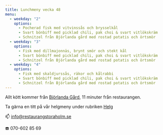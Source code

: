 ```yaml
---
title: Lunchmeny vecka 48
menu:
  - weekday: "2"
    options:
      - Pocherad fisk med vitvinssås och brysselkål
      - Svart bönbiff med picklad chili, pak choi & svart vitlökskräm
      - Schnitzel från Björlanda gård med rostad potatis och örtsmör
  - weekday: "3"
    options:
      - Fisk med dillmajonnäs, brynt smör och stekt kål
      - Svart bönbiff med picklad chili, pak choi & svart vitlökskräm
      - Schnitzel från Björlanda gård med rostad potatis och örtsmör
  - weekday: "4"
    options:
      - Fisk med skaldjurssås, räkor och kålrabbi
      - Svart bönbiff med picklad chili, pak choi & svart vitlökskräm
      - Schnitzel från Björlanda gård med rostad potatis och örtsmör
---
```

Allt kött kommer från [Björlanda Gård](https://www.bjorlandagard.se), 11 minuter från restaurangen. [](http://www.bjorlandagard.se)

[](http://www.bjorlandagard.se)Ta gärna en titt på vår helgmeny under rubriken [Helg](https://www.restaurangstoraholm.se/helg/?i=2)

📫 info@restaurangstoraholm.se

☎️ 070-602 85 69